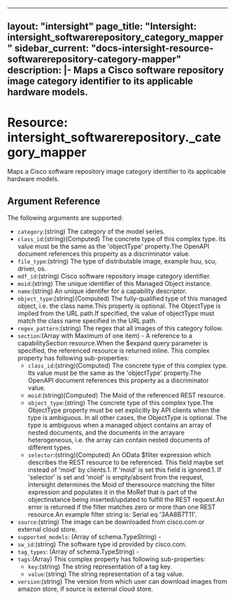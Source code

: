 
---
layout: "intersight"
page_title: "Intersight: intersight_softwarerepository_category_mapper"
sidebar_current: "docs-intersight-resource-softwarerepository-category-mapper"
description: |-
  Maps a Cisco software repository image category identifier to its applicable hardware models.
---

# Resource: intersight_softwarerepository._category_mapper
Maps a Cisco software repository image category identifier to its applicable hardware models.
## Argument Reference
The following arguments are supported:
* `category`:(string) The category of the model series. 
* `class_id`:(string)(Computed) The concrete type of this complex type. Its value must be the same as the 'objectType' property.The OpenAPI document references this property as a discriminator value. 
* `file_type`:(string) The type of distributable image, example huu, scu, driver, os. 
* `mdf_id`:(string) Cisco software repository image category identifier. 
* `moid`:(string) The unique identifier of this Managed Object instance. 
* `name`:(string) An unique identifer for a capability descriptor. 
* `object_type`:(string)(Computed) The fully-qualified type of this managed object, i.e. the class name.This property is optional. The ObjectType is implied from the URL path.If specified, the value of objectType must match the class name specified in the URL path. 
* `regex_pattern`:(string) The regex that all images of this category follow. 
* `section`:(Array with Maximum of one item) - A reference to a capabilitySection resource.When the $expand query parameter is specified, the referenced resource is returned inline. 
This complex property has following sub-properties:
  + `class_id`:(string)(Computed) The concrete type of this complex type. Its value must be the same as the 'objectType' property.The OpenAPI document references this property as a discriminator value. 
  + `moid`:(string)(Computed) The Moid of the referenced REST resource. 
  + `object_type`:(string) The concrete type of this complex type.The ObjectType property must be set explicitly by API clients when the type is ambiguous. In all other cases, the ObjectType is optional. The type is ambiguous when a managed object contains an array of nested documents, and the documents in the arrayare heterogeneous, i.e. the array can contain nested documents of different types. 
  + `selector`:(string)(Computed) An OData $filter expression which describes the REST resource to be referenced. This field maybe set instead of 'moid' by clients.1. If 'moid' is set this field is ignored.1. If 'selector' is set and 'moid' is empty/absent from the request, Intersight determines the Moid of theresource matching the filter expression and populates it in the MoRef that is part of the objectinstance being inserted/updated to fulfill the REST request.An error is returned if the filter matches zero or more than one REST resource.An example filter string is: Serial eq '3AA8B7T11'. 
* `source`:(string) The image can be downloaded from cisco.com or external cloud store. 
* `supported_models`:
                (Array of schema.TypeString) -
* `sw_id`:(string) The software type id provided by cisco.com. 
* `tag_types`:
                (Array of schema.TypeString) -
* `tags`:(Array)
This complex property has following sub-properties:
  + `key`:(string) The string representation of a tag key. 
  + `value`:(string) The string representation of a tag value. 
* `version`:(string) The version from which user can download images from amazon store, if source is external cloud store. 
